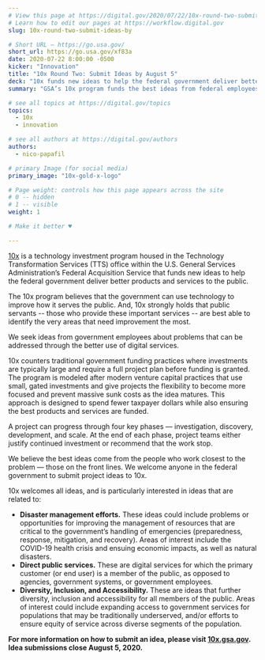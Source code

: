 ```yaml
---
# View this page at https://digital.gov/2020/07/22/10x-round-two-submit-ideas-by
# Learn how to edit our pages at https://workflow.digital.gov
slug: 10x-round-two-submit-ideas-by

# Short URL — https://go.usa.gov/
short_url: https://go.usa.gov/xf83a
date: 2020-07-22 8:00:00 -0500
kicker: "Innovation"
title: "10x Round Two: Submit Ideas by August 5"
deck: "10x funds new ideas to help the federal government deliver better products and services."
summary: "GSA’s 10x program funds the best ideas from federal employees across government."

# see all topics at https://digital.gov/topics
topics: 
  - 10x
  - innovation

# see all authors at https://digital.gov/authors
authors: 
  - nico-papafil

# primary Image (for social media)
primary_image: "10x-gold-x-logo"

# Page weight: controls how this page appears across the site
# 0 -- hidden
# 1 -- visible
weight: 1

# Make it better ♥

---
```


[10x](https://10x.gsa.gov) is a technology investment program housed in the Technology Transformation Services (TTS) office within the U.S. General Services Administration’s Federal Acquisition Service that funds new ideas to help the federal government deliver better products and services to the public.

The 10x program believes that the government can use technology to improve how it serves the public. And, 10x strongly holds that public servants -- those who provide these important services -- are best able to identify the very areas that need improvement the most. 

We seek ideas from government employees about problems that can be addressed through the better use of digital services.

10x counters traditional government funding practices where investments are typically large and require a full project plan before funding is granted. The program is modeled after modern venture capital practices that use small, gated investments and give projects the flexibility to become more focused and prevent massive sunk costs as the idea matures. This approach is designed to spend fewer taxpayer dollars while also ensuring the best products and services are funded.

A project can progress through four key phases — investigation, discovery, development, and scale. At the end of each phase, project teams either justify continued investment or recommend that the work stop.

We believe the best ideas come from the people who work closest to the problem — those on the front lines. We welcome anyone in the federal government to submit project ideas to 10x.

10x welcomes all ideas, and is particularly interested in ideas that are related to: 

- **Disaster management efforts.** These ideas could include problems or opportunities for improving the management of resources that are critical to the government’s handling of emergencies (preparedness, response, mitigation, and recovery). Areas of interest include the COVID-19 health crisis and ensuing economic impacts, as well as natural disasters. 
- **Direct public services.** These are digital services for which the primary customer (or end user) is a member of the public, as opposed to agencies, government systems, or government employees. 
- **Diversity, Inclusion, and Accessibility.** These are ideas that further diversity, inclusion and accessibility for all members of the public. Areas of interest could include expanding access to government services for populations that may be traditionally underserved, and/or efforts to ensure equity of service across diverse segments of the population. 

**For more information on how to submit an idea, please visit [10x.gsa.gov](https://10x.gsa.gov). Idea submissions close August 5, 2020.**

